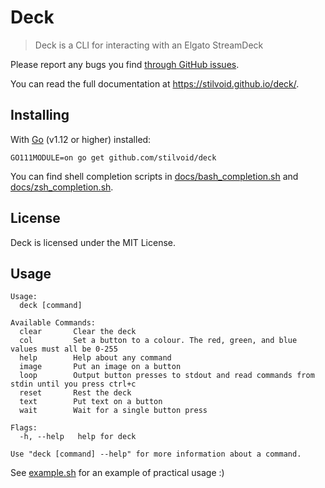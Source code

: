 # Deck

> Deck is a CLI for interacting with an Elgato StreamDeck

Please report any bugs you find [through GitHub issues](https://github.com/stilvoid/deck/issues).

You can read the full documentation at <https://stilvoid.github.io/deck/>.

## Installing

With [Go](https://golang.org) (v1.12 or higher) installed:

`GO111MODULE=on go get github.com/stilvoid/deck`

You can find shell completion scripts in [docs/bash_completion.sh](./docs/bash_completion.sh) and [docs/zsh_completion.sh](./docs/zsh_completion.sh).

## License

Deck is licensed under the MIT License. 

## Usage

```
Usage:
  deck [command]

Available Commands:
  clear       Clear the deck
  col         Set a button to a colour. The red, green, and blue values must all be 0-255
  help        Help about any command
  image       Put an image on a button
  loop        Output button presses to stdout and read commands from stdin until you press ctrl+c
  reset       Rest the deck
  text        Put text on a button
  wait        Wait for a single button press

Flags:
  -h, --help   help for deck

Use "deck [command] --help" for more information about a command.
```

See [example.sh](./example.sh) for an example of practical usage :)
